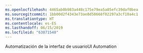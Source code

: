 ```yaml
---
ms.openlocfilehash: 4465ab0b983a448c175e79ea5a85efc39daf0bea
ms.sourcegitcommit: 1bb00d2f4343e73ae8d58668f02297a3cf10a4c1
ms.translationtype: HT
ms.contentlocale: es-ES
ms.lasthandoff: 06/15/2019
ms.locfileid: "63871548"
---
```

<span data-ttu-id="379c7-101">Automatización de la interfaz de usuario</span><span class="sxs-lookup"><span data-stu-id="379c7-101">UI Automation</span></span>